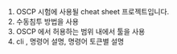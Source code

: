 1. OSCP 시험에 사용될 cheat sheet 프로젝트입니다.
2. 수동침투 방법을 사용
3. OSCP 에서 허용하는 범위 내에서 툴을 사용
4. cli , 명령어 설명, 명령어 토큰별 설명
